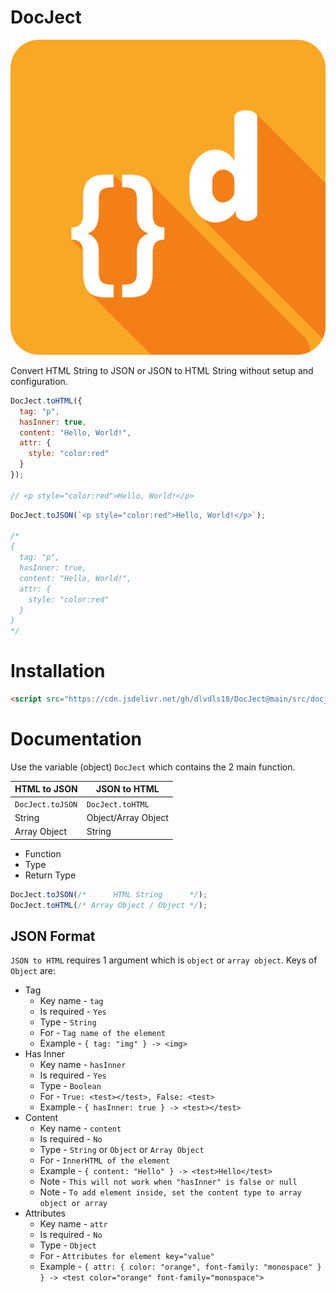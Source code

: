 # DocJect

![DocJect](docject.png)

Convert HTML String to JSON or JSON to HTML String without setup and configuration.

```js
DocJect.toHTML({
  tag: "p",
  hasInner: true,
  content: "Hello, World!",
  attr: {
    style: "color:red"
  }
});

// <p style="color:red">Hello, World!</p>
```

```js
DocJect.toJSON(`<p style="color:red">Hello, World!</p>`);

/*
{
  tag: "p",
  hasInner: true,
  content: "Hello, World!",
  attr: {
    style: "color:red"
  }
}
*/
```

# Installation
```html
<script src="https://cdn.jsdelivr.net/gh/dlvdls18/DocJect@main/src/docject.js"></script>
```

# Documentation
Use the variable (object) `DocJect` which contains the 2 main function.

|   HTML to JSON   |    JSON to HTML     |
|------------------|---------------------|
| `DocJect.toJSON` |   `DocJect.toHTML`  |
|      String      | Object/Array Object |
|   Array Object   |       String        |

- Function
- Type
- Return Type

```js
DocJect.toJSON(/*      HTML String      */);
DocJect.toHTML(/* Array Object / Object */);
```


## JSON Format
`JSON to HTML` requires 1 argument which is `object` or `array object`.
Keys of `Object` are:

- Tag
  - Key name - `tag`
  - Is required - `Yes`
  - Type - `String`
  - For - `Tag name of the element`
  - Example - `{ tag: "img" } -> <img>`
- Has Inner
  - Key name - `hasInner`
  - Is required - `Yes`
  - Type - `Boolean`
  - For - `True: <test></test>, False: <test>`
  - Example - `{ hasInner: true } -> <test></test>`
- Content
  - Key name - `content`
  - Is required - `No`
  - Type - `String` or `Object` or `Array Object`
  - For - `InnerHTML of the element`
  - Example - `{ content: "Hello" } -> <test>Hello</test>`
  - Note - `This will not work when "hasInner" is false or null`
  - Note - `To add element inside, set the content type to array object or array`
- Attributes
  - Key name - `attr`
  - Is required - `No`
  - Type - `Object`
  - For - `Attributes for element key="value"`
  - Example - `{ attr: { color: "orange", font-family: "monospace" } } -> <test color="orange" font-family="monospace">`
